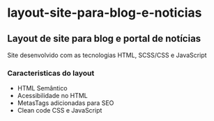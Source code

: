 # layout-site-para-blog-e-noticias
## Layout de site para blog e portal de notícias

Site desenvolvido com as tecnologias HTML, SCSS/CSS e JavaScript

### Caracteristicas do layout 
- HTML Semântico
- Acessibilidade no HTML
- MetasTags adicionadas para SEO
- Clean code CSS e JavaScript
